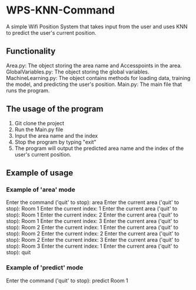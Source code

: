 # WPS-KNN-Command
A simple Wifi Position System that takes input from the user and uses KNN to predict the user's current position.

## Functionality
Area.py: The object storing the area name and Accesspoints in the area.
GlobalVariables.py: The object storing the global variables.
MachineLearning.py: The object contains methods for loading data, training the model, and predicting the user's position.
Main.py: The main file that runs the program.

## The usage of the program
1. Git clone the project
2. Run the Main.py file
3. Input the area name and the index
4. Stop the program by typing "exit"
5. The program will output the predicted area name and the index of the user's current position.

## Example of usage
### Example of 'area' mode
Enter the command ('quit' to stop):  area
Enter the current area ('quit' to stop):  Room 1
Enter the current index: 1
Enter the current area ('quit' to stop):  Room 1
Enter the current index: 2
Enter the current area ('quit' to stop):  Room 1
Enter the current index: 3
Enter the current area ('quit' to stop):  Room 2
Enter the current index: 1
Enter the current area ('quit' to stop):  Room 2
Enter the current index: 2
Enter the current area ('quit' to stop):  Room 2
Enter the current index: 3
Enter the current area ('quit' to stop):  Room 3
Enter the current index: 1
Enter the current area ('quit' to stop):  quit

### Example of 'predict' mode
Enter the command ('quit' to stop):  predict
Room 1
